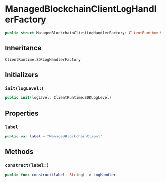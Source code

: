# ManagedBlockchainClientLogHandlerFactory

``` swift
public struct ManagedBlockchainClientLogHandlerFactory: ClientRuntime.SDKLogHandlerFactory 
```

## Inheritance

`ClientRuntime.SDKLogHandlerFactory`

## Initializers

### `init(logLevel:)`

``` swift
public init(logLevel: ClientRuntime.SDKLogLevel) 
```

## Properties

### `label`

``` swift
public var label = "ManagedBlockchainClient"
```

## Methods

### `construct(label:)`

``` swift
public func construct(label: String) -> LogHandler 
```
